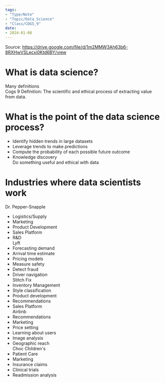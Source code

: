 ```yaml
---  
tags:  
- "Type/Note"  
- "Topic/Data_Science"  
- "Class/COGS_9"  
date:  
- 2024-01-08  
---  
```

  
Source: https://drive.google.com/file/d/1m2MMW3Ah63b6-8RXHwVSLecxi0Ktd6BY/view  
  
# What is data science?  
Many definitions  
Cogs 9 Definition: The scientific and ethical process of extracting value from data.  
  
# What is the point of the data science process?  
- Identify hidden trends in large datasets  
- Leverage trends to make predictions  
- Compute the probability of each possible future outcome  
- Knowledge discovery  
Do something useful and ethical with data  
  
# Industries where data scientists work  
Dr. Pepper-Snapple  
- Logistics/Supply  
- Marketing  
- Product Development  
- Sales Platform  
- R&D  
Lyft  
- Forecasting demand  
- Arrival time estimate  
- Pricing models  
- Measure safety  
- Detect fraud  
- Driver navigation  
Stitch Fix  
- Inventory Management  
- Style classification  
- Product development  
- Recommendations  
- Sales Platform  
Airbnb  
- Recommendations  
- Marketing  
- Price setting  
- Learning about users  
- Image analysis  
- Geographic reach  
Choc Children's  
- Patient Care  
- Marketing  
- Insurance claims  
- Clinical trials  
- Readmission analysis  
